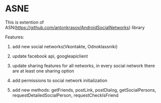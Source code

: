 ASNE
====
This is extention of ASN(https://github.com/antonkrasov/AndroidSocialNetworks) library

Features:

1) add new social networks(Vkontakte, Odnoklassniki)

2) update facebook api, googleapiclient

3) update sharing features for all networks, in every social network there are at least one sharing option

4) add permissions to social network initialization 

5) add new methods: getFriends, postLink, postDialog, getSocialPersons, requestDetailedSocialPerson, requestCheckIsFriend
